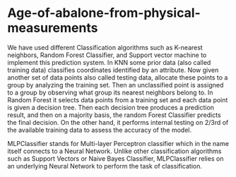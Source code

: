 # Age-of-abalone-from-physical-measurements

We have used different Classification algorithms such as K-nearest neighbors, Random Forest Classifier, and Support vector machine to implement this prediction system. In KNN some prior data (also called training data) classifies coordinates identified by an attribute. Now given another set of data points also called testing data, allocate these points to a group by analyzing the training set. Then an unclassified point is assigned to a group by observing what group its nearest neighbors belong to. 
In Random Forest it selects data points from a training set and each data point is given a decision tree. Then each decision tree produces a prediction result, and then on a majority basis, the random Forest Classifier predicts the final decision.
On the other hand, it performs internal testing on 2/3rd of the available training data to assess the accuracy of the model.

MLPClassifier stands for Multi-layer Perceptron classifier which in the name itself connects to a Neural Network. Unlike other classification algorithms such as Support Vectors or Naive Bayes Classifier, MLPClassifier relies on an underlying Neural Network to perform the task of classification.
